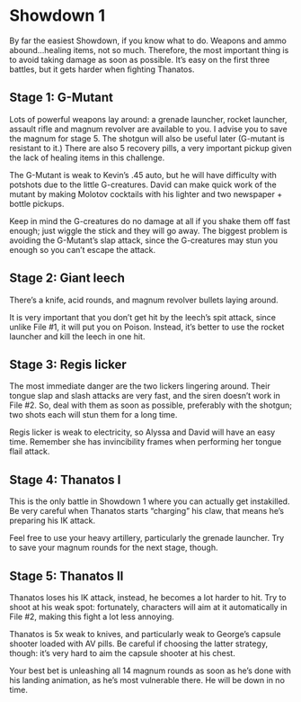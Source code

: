 # Showdown 1

By far the easiest Showdown, if you know what to do. Weapons and ammo abound…healing items, not so much. Therefore, the most important thing is to avoid taking damage as soon as possible. It’s easy on the first three battles, but it gets harder when fighting Thanatos. 

## Stage 1: G-Mutant 

Lots of powerful weapons lay around:  a grenade launcher, rocket launcher, assault rifle and magnum revolver are available to you. I advise you to save the magnum for stage 5. The shotgun will also be useful later (G-mutant is resistant to it.)  There are also 5 recovery pills, a very important pickup given the lack of healing items in this challenge. 

The G-Mutant is weak to Kevin’s .45 auto, but he will have difficulty with potshots due to the little G-creatures. David can make quick work of the mutant by making Molotov cocktails with his lighter and two newspaper + bottle pickups. 

Keep in mind the G-creatures do no damage at all if you shake them off fast enough; just wiggle the stick and they will go away. The biggest problem is avoiding the G-Mutant’s slap attack, since the G-creatures may stun you enough so you can’t escape the attack. 

## Stage 2: Giant leech 

There’s a knife, acid rounds, and magnum revolver bullets laying around. 

It is very important that you don’t get hit by the leech’s spit attack, since unlike File #1, it will put you on Poison. Instead, it’s better to use the rocket launcher and kill the leech in one hit. 

## Stage 3: Regis licker 

The most immediate danger are the two lickers lingering around. Their tongue slap and slash attacks are very fast, and the siren doesn’t work in File #2. So, deal with them as soon as possible, preferably with the shotgun; two shots each will stun them for a long time. 

Regis licker is weak to electricity, so Alyssa and David will have an easy time. Remember she has invincibility frames when performing her tongue flail attack. 

## Stage 4: Thanatos I 

This is the only battle in Showdown 1 where you can actually get instakilled. Be very careful when Thanatos starts “charging” his claw, that means he’s preparing his IK attack. 

Feel free to use your heavy artillery, particularly the grenade launcher. Try to save your magnum rounds for the next stage, though.

## Stage 5: Thanatos II  

Thanatos loses his IK attack, instead, he becomes a lot harder to hit. Try to shoot at his weak spot: fortunately, characters will aim at it automatically in File #2, making this fight a lot less annoying.  

Thanatos is 5x weak to knives, and particularly weak to George’s capsule shooter loaded with AV pills. Be careful if choosing the latter strategy, though: it’s very hard to aim the capsule shooter at his chest. 

Your best bet is unleashing all 14 magnum rounds as soon as he’s done with his landing animation, as he’s most vulnerable there. He will be down in no time.
